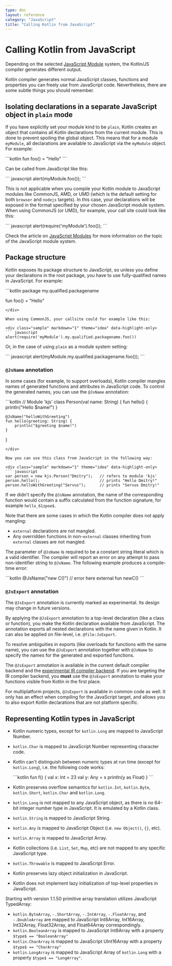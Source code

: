 ```yaml
---
type: doc
layout: reference
category: "JavaScript"
title: "Calling Kotlin from JavaScript"
---
```


# Calling Kotlin from JavaScript

Depending on the selected [JavaScript Module](js-modules.html) system, the Kotlin/JS compiler generates different output.

Kotlin compiler generates normal JavaScript classes, functions and properties you can freely use from
JavaScript code. Nevertheless, there are some subtle things you should remember.

## Isolating declarations in a separate JavaScript object in `plain` mode 
If you have explicitly set your module kind to be `plain`, Kotlin creates an object that contains all Kotlin declarations from the current module. This is done to prevent spoiling the global object. This means that for a module `myModule`, all declarations are available to JavaScript via the `myModule` object. For example:

<div class="sample" markdown="1" theme="idea" data-highlight-only>
```kotlin
fun foo() = "Hello"
```
</div>

Can be called from JavaScript like this:

<div class="sample" markdown="1" theme="idea" data-highlight-only>
``` javascript
alert(myModule.foo());
```
</div>

This is not applicable when you compile your Kotlin module to JavaScript modules like CommonJS, AMD, or UMD (which is the default setting for both `browser` and `nodejs` targets). In this case, your declarations will be exposed in the format specified by your chosen JavaScript module system. When using CommonJS (or UMD), for example, your call site could look like this:
<!-- TODO: IS THIS STILL CORRECT? -->
<div class="sample" markdown="1" theme="idea" data-highlight-only>
``` javascript
alert(require('myModule').foo());
```
</div>

Check the article on [JavaScript Modules](js-modules.html) for more information on the topic of the JavaScript module system.

## Package structure

Kotlin exposes its package structure to JavaScript, so unless you define your declarations in the root package,
you have to use fully-qualified names in JavaScript. For example:

<div class="sample" markdown="1" theme="idea" data-highlight-only>
```kotlin
package my.qualified.packagename

fun foo() = "Hello"
```
</div>

When using CommonJS, your callsite could for example like this:

<div class="sample" markdown="1" theme="idea" data-highlight-only>
``` javascript
alert(require('myModule').my.qualified.packagename.foo())
```
</div>

Or, in the case of using `plain` as a module system setting:

<div class="sample" markdown="1" theme="idea" data-highlight-only>
``` javascript
alert(myModule.my.qualified.packagename.foo());
```
</div>


### `@JsName` annotation

In some cases (for example, to support overloads), Kotlin compiler mangles names of generated functions and attributes
in JavaScript code. To control the generated names, you can use the `@JsName` annotation:

<div class="sample" markdown="1" theme="idea" data-highlight-only>
```kotlin
// Module 'kjs'
class Person(val name: String) {
    fun hello() {
        println("Hello $name!")
    }

    @JsName("helloWithGreeting")
    fun hello(greeting: String) {
        println("$greeting $name!")
    }
}
```
</div>

Now you can use this class from JavaScript in the following way:

<div class="sample" markdown="1" theme="idea" data-highlight-only>
``` javascript
var person = new kjs.Person("Dmitry");   // refers to module 'kjs'
person.hello();                          // prints "Hello Dmitry!"
person.helloWithGreeting("Servus");      // prints "Servus Dmitry!"
```
</div>

If we didn't specify the `@JsName` annotation, the name of the corresponding function would contain a suffix
calculated from the function signature, for example `hello_61zpoe$`.

Note that there are some cases in which the Kotlin compiler does not apply mangling:
- `external` declarations are not mangled.
- Any overridden functions in non-`external` classes inheriting from `external` classes are not mangled.


The parameter of `@JsName` is required to be a constant string literal which is a valid identifier.
The compiler will report an error on any attempt to pass non-identifier string to `@JsName`.
The following example produces a compile-time error:

<div class="sample" markdown="1" theme="idea" data-highlight-only>
```kotlin
@JsName("new C()")   // error here
external fun newC()
```
</div>

### `@JsExport` annotation
The `@JsExport` annotation is currently marked as experimental. Its design may change in future versions. 

By applying the `@JsExport` annotation to a top-level declaration (like a class or function), you make the Kotlin declaration available from JavaScript. The annotation exports all nested declarations with the name given in Kotlin. It can also be applied on file-level, i.e. `@file:JsExport`.

To resolve ambiguities in exports (like overloads for functions with the same name), you can use the `@JsExport` annotation together with `@JsName` to specify the names for the generated and exported functions.

The `@JsExport` annotation is available in the current default compiler backend and the [experimental IR compiler backend](js-ir-compiler.html). If you are targeting the IR compiler backend, you **must** use the `@JsExport` annotation to make your functions visible from Kotlin in the first place.

For multiplatform projects, `@JsExport` is available in common code as well. It only has an effect when compiling for the JavaScript target, and allows you to also export Kotlin declarations that are not platform specific.

## Representing Kotlin types in JavaScript

* Kotlin numeric types, except for `kotlin.Long` are mapped to JavaScript Number.
* `kotlin.Char` is mapped to JavaScript Number representing character code.
* Kotlin can't distinguish between numeric types at run time (except for `kotlin.Long`), i.e. the following code works:
  <div class="sample" markdown="1" theme="idea" data-highlight-only>
  ```kotlin
  fun f() {
      val x: Int = 23
      val y: Any = x
      println(y as Float)
  }
  ```
  </div>

* Kotlin preserves overflow semantics for `kotlin.Int`, `kotlin.Byte`, `kotlin.Short`, `kotlin.Char` and `kotlin.Long`.
* `kotlin.Long` is not mapped to any JavaScript object, as there is no 64-bit integer number type in JavaScript. It is emulated by a Kotlin class. 
* `kotlin.String` is mapped to JavaScript String.
* `kotlin.Any` is mapped to JavaScript Object (i.e. `new Object()`, `{}`, etc).
* `kotlin.Array` is mapped to JavaScript Array.
* Kotlin collections (i.e. `List`, `Set`, `Map`, etc) are not mapped to any specific JavaScript type.
* `kotlin.Throwable` is mapped to JavaScript Error.
* Kotlin preserves lazy object initialization in JavaScript.
* Kotlin does not implement lazy initialization of top-level properties in JavaScript.

Starting with version 1.1.50 primitive array translation utilizes JavaScript TypedArray:

* `kotlin.ByteArray`, `-.ShortArray`, `-.IntArray`, `-.FloatArray`, and `-.DoubleArray` are mapped to
   JavaScript Int8Array, Int16Array, Int32Array, Float32Array, and Float64Array correspondingly.
* `kotlin.BooleanArray` is mapped to JavaScript Int8Array with a property `$type$ == "BooleanArray"`
* `kotlin.CharArray` is mapped to JavaScript UInt16Array with a property `$type$ == "CharArray"`
* `kotlin.LongArray` is mapped to JavaScript Array of `kotlin.Long` with a property `$type$ == "LongArray"`.

